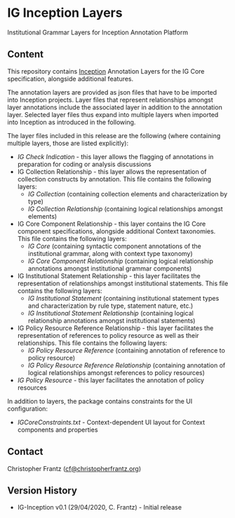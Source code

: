 # IG Inception Layers

Institutional Grammar Layers for Inception Annotation Platform

## Content

This repository contains [Inception](https://inception-project.github.io/) Annotation Layers for the IG Core specification, alongside additional features.

The annotation layers are provided as json files that have to be imported into Inception projects. Layer files that represent relationships amongst layer annotations include the associated layer in addition to the annotation layer. Selected layer files thus expand into multiple layers when imported into Inception as introduced in the following.

The layer files included in this release are the following (where containing multiple layers, those are listed explicitly):
 * *IG Check Indication* - this layer allows the flagging of annotations in preparation for coding or analysis discussions
 * IG Collection Relationship - this layer allows the representation of collection constructs by annotation. This file contains the following layers:
   * *IG Collection* (containing collection elements and characterization by type)
   * *IG Collection Relationship* (containing logical relationships amongst elements)
 * IG Core Component Relationship - this layer contains the IG Core component specifications, alongside additional Context taxonomies. This file contains the following layers:
   * *IG Core* (containing syntactic component annotations of the institutional grammar, along with context type taxonomy)
   * *IG Core Component Relationship* (containing logical relationship annotations amongst institutional grammar components)
 * IG Institutional Statement Relationship - this layer facilitates the representation of relationships amongst institutional statements. This file contains the following layers:
   * *IG Institutional Statement* (containing institutional statement types and characterization by rule type, statement nature, etc.)
   * *IG Institutional Statement Relationship* (containing logical relationship annotations amongst institutional statements)
 * IG Policy Resource Reference Relationship - this layer facilitates the representation of references to policy resource as well as their relationships. This file contains the following layers:
   * *IG Policy Resource Reference* (containing annotation of reference to policy resource)
   * *IG Policy Resource Reference Relationship* (containing annotation of logical relationships amongst references to policy resources)
 * *IG Policy Resource* - this layer facilitates the annotation of policy resources

In addition to layers, the package contains constraints for the UI configuration:
 * *IGCoreConstraints.txt* - Context-dependent UI layout for Context components and properties

## Contact

Christopher Frantz (cf@christopherfrantz.org)

## Version History
 
 * IG-Inception v0.1 (29/04/2020, C. Frantz) - Initial release
